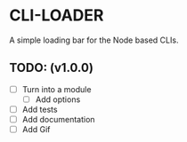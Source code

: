 # CLI-LOADER

A simple loading bar for the Node based CLIs.

## TODO: (v1.0.0)

- [ ] Turn into a module
  - [ ] Add options
- [ ] Add tests
- [ ] Add documentation
- [ ] Add Gif
